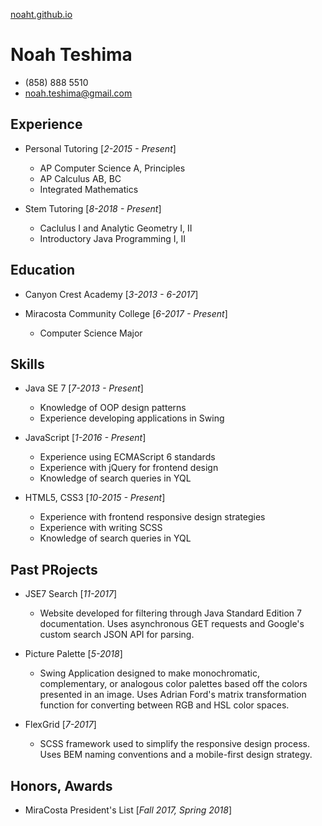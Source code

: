 [noaht.github.io](noaht.github.io)

# Noah Teshima
  - (858) 888 5510
  - noah.teshima@gmail.com

## Experience
* Personal Tutoring [*2-2015 - Present*]
  * AP Computer Science A, Principles
  * AP Calculus AB, BC
  * Integrated Mathematics

* Stem Tutoring [*8-2018 - Present*]
  * Caclulus I and Analytic Geometry I, II
  * Introductory Java Programming I, II

## Education
* Canyon Crest Academy [*3-2013 - 6-2017*]

* Miracosta Community College [*6-2017 - Present*]
  * Computer Science Major

## Skills
* Java SE 7 [*7-2013 - Present*]
  * Knowledge of OOP design patterns
  * Experience developing applications in Swing

* JavaScript [*1-2016 - Present*]
  * Experience using ECMAScript 6 standards
  * Experience with jQuery for frontend design
  * Knowledge of search queries in YQL

* HTML5, CSS3 [*10-2015 - Present*]
  * Experience with frontend responsive design strategies
  * Experience with writing SCSS
  * Knowledge of search queries in YQL

## Past PRojects
* JSE7 Search [*11-2017*]
  * Website developed for filtering through Java Standard Edition 7 documentation. Uses asynchronous GET requests and Google's custom search JSON API for parsing.

* Picture Palette [*5-2018*]
  * Swing Application designed to make monochromatic, complementary, or analogous color palettes based off the colors presented in an image. Uses Adrian Ford's matrix transformation function for converting between RGB and HSL color spaces.

* FlexGrid [*7-2017*]
  * SCSS framework used to simplify the responsive design process. Uses BEM naming conventions and a mobile-first design strategy.

## Honors, Awards
* MiraCosta President's List [*Fall 2017, Spring 2018*]
